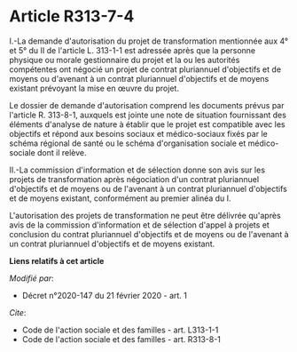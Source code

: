 # Article R313-7-4

I.-La demande d'autorisation du projet de transformation mentionnée aux 4° et 5° du II de l'article L. 313-1-1 est adressée
après que la personne physique ou morale gestionnaire du projet et la ou les autorités compétentes ont négocié un projet de
contrat pluriannuel d'objectifs et de moyens ou d'avenant à un contrat pluriannuel d'objectifs et de moyens existant
prévoyant la mise en œuvre du projet.

Le dossier de demande d'autorisation comprend les documents prévus par l'article R. 313-8-1, auxquels est jointe une note de
situation fournissant des éléments d'analyse de nature à établir que le projet est compatible avec les objectifs et répond
aux besoins sociaux et médico-sociaux fixés par le schéma régional de santé ou le schéma d'organisation sociale et médico-
sociale dont il relève.

II.-La commission d'information et de sélection donne son avis sur les projets de transformation après négociation d'un
contrat pluriannuel d'objectifs et de moyens ou de l'avenant à un contrat pluriannuel d'objectifs et de moyens existant,
conformément au premier alinéa du I.

L'autorisation des projets de transformation ne peut être délivrée qu'après avis de la commission d'information et de
sélection d'appel à projets et conclusion du contrat pluriannuel d'objectifs et de moyens ou de l'avenant à un contrat
pluriannuel d'objectifs et de moyens existant.

**Liens relatifs à cet article**

_Modifié par_:

  - Décret n°2020-147 du 21 février 2020 - art. 1

_Cite_:

  - Code de l'action sociale et des familles - art. L313-1-1
  - Code de l'action sociale et des familles - art. R313-8-1
